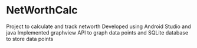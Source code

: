 # NetWorthCalc
Project to calculate and track networth
Developed using Android Studio and java
Implemented graphview API to graph data points and SQLite database to store data points

